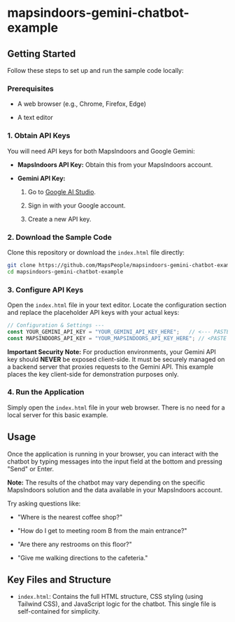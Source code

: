 # mapsindoors-gemini-chatbot-example

## Getting Started

Follow these steps to set up and run the sample code locally:

### Prerequisites

* A web browser (e.g., Chrome, Firefox, Edge)

* A text editor

### 1. Obtain API Keys

You will need API keys for both MapsIndoors and Google Gemini:

* **MapsIndoors API Key:** Obtain this from your MapsIndoors account.

* **Gemini API Key:**

  1. Go to [Google AI Studio](https://aistudio.google.com/app/apikey).

  2. Sign in with your Google account.

  3. Create a new API key.

### 2. Download the Sample Code

Clone this repository or download the `index.html` file directly:

```bash
git clone https://github.com/MapsPeople/mapsindoors-gemini-chatbot-example.git
cd mapsindoors-gemini-chatbot-example
```

### 3. Configure API Keys

Open the `index.html` file in your text editor. Locate the configuration section and replace the placeholder API keys with your actual keys:

```javascript
// Configuration & Settings ---
const YOUR_GEMINI_API_KEY = "YOUR_GEMINI_API_KEY_HERE";   // <--- PASTE YOUR GEMINI API KEY HERE =--!
const MAPSINDOORS_API_KEY = "YOUR_MAPSINDOORS_API_KEY_HERE"; // <PASTE YOUR MAPSINDOORS API KEY HERE ---!
```
**Important Security Note:** For production environments, your Gemini API key should **NEVER** be exposed client-side. It must be securely managed on a backend server that proxies requests to the Gemini API. This example places the key client-side for demonstration purposes only.

### 4. Run the Application

Simply open the `index.html` file in your web browser. There is no need for a local server for this basic example.

## Usage

Once the application is running in your browser, you can interact with the chatbot by typing messages into the input field at the bottom and pressing "Send" or Enter.

**Note:** The results of the chatbot may vary depending on the specific MapsIndoors solution and the data available in your MapsIndoors account.

Try asking questions like:

* "Where is the nearest coffee shop?"

* "How do I get to meeting room B from the main entrance?"

* "Are there any restrooms on this floor?"

* "Give me walking directions to the cafeteria."

## Key Files and Structure

* `index.html`: Contains the full HTML structure, CSS styling (using Tailwind CSS), and JavaScript logic for the chatbot. This single file is self-contained for simplicity.
